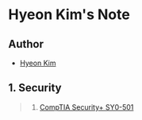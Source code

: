 # Hyeon Kim's Note

## Author
- [Hyeon Kim](https://github.com/jeabjeab2620)

## 1. Security
> 1. [CompTIA Security+ SY0-501](https://github.com/jeabjeab2620/Note-Taking/blob/master/Security/README.md)
